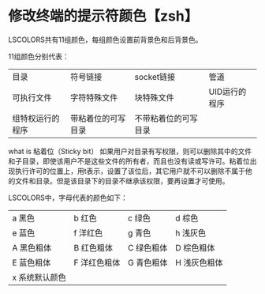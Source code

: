 # **修改终端的提示符颜色【zsh】**



LSCOLORS共有11组颜色，每组颜色设置前背景色和后背景色。

11组颜色分别代表：

|  |  |  |  |
| - | - | - | - |
| 目录 | 符号链接 | socket链接 | 管道 |
| 可执行文件 | 字符特殊文件 | 块特殊文件 | UID运行的程序 |
| 组特权运行的程序 | 带粘着位的可写目录 | 不带粘着位的可写目录 | |

what is 粘着位（Sticky bit）
如果用户对目录有写权限，则可以删除其中的文件和子目录，即使该用户不是这些文件的所有者，而且也没有读或写许可。粘着位出现执行许可的位置上，用t表示，设置了该位后，其它用户就不可以删除不属于他的文件和目录。但是该目录下的目录不继承该权限，要再设置才可使用。

LSCOLORS中，字母代表的颜色如下：

|  |  |  |  |
| --- | --- | --- | --- |
| a 黑色 | b 红色 | c 绿色 | d 棕色 |
| e 蓝色 | f 洋红色 | g 青色 | h 浅灰色 |
| A 黑色粗体 | B 红色粗体 | C 绿色粗体 | D 棕色粗体 |
| E 蓝色粗体 | F 洋红色粗体 | G 青色粗体 | H 浅灰色粗体 |
| x 系统默认颜色 |  |  |  |



